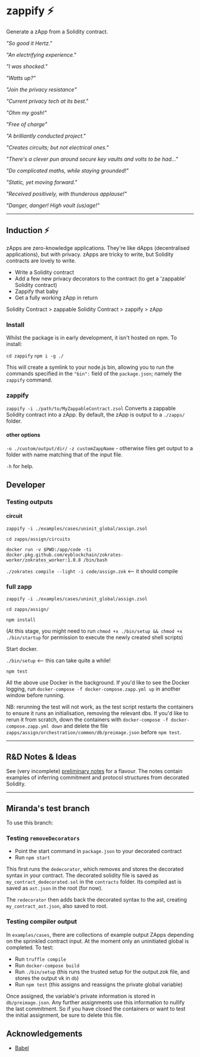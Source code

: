 # zappify :zap:

Generate a zApp from a Solidity contract.

_"So good it Hertz."_

_"An electrifying experience."_

_"I was shocked."_

_"Watts up?"_

_"Join the privacy resistance"_

_"Current privacy tech at its best."_

_"Ohm my gosh!"_

_"Free of charge"_

_"A brilliantly conducted project."_

_"Creates circuits; but not electrical ones."_

_"There's a clever pun around secure key vaults and volts to be had..."_

_"Do complicated maths, while staying grounded!"_

_"Static, yet moving forward."_

_"Received positively, with thunderous applause!"_

_"Danger, danger! High vault (us)age!"_

---

## Induction :zap:

zApps are zero-knowledge applications. They're like dApps (decentralised applications), but with privacy. zApps are tricky to write, but Solidity contracts are lovely to write.

- Write a Solidity contract
- Add a few new privacy decorators to the contract (to get a 'zappable' Solidity contract)
- Zappify that baby
- Get a fully working zApp in return

Solidity Contract > zappable Solidity Contract > zappify > zApp

### Install

Whilst the package is in early development, it isn't hosted on npm. To install:

`cd zappify`
`npm i -g ./`

This will create a symlink to your node.js bin, allowing you to run the commands specified in the `"bin":` field of the `package.json`; namely the `zappify` command.


### zappify

`zappify -i ./path/to/MyZappableContract.zsol`
Converts a zappable Solidity contract into a zApp. By default, the zApp is output to a `./zapps/` folder.

#### other options

`-o ./custom/output/dir/`
`-z customZappName` - otherwise files get output to a folder with name matching that of the input file.

`-h` for help.

## Developer

### Testing outputs

#### circuit

`zappify -i ./examples/cases/uninit_global/assign.zsol`

`cd zapps/assign/circuits`

`docker run -v $PWD:/app/code -ti docker.pkg.github.com/eyblockchain/zokrates-worker/zokrates_worker:1.0.8 /bin/bash`

`./zokrates compile --light -i code/assign.zok` <-- it should compile

### full zapp

`zappify -i ./examples/cases/uninit_global/assign.zsol`

`cd zapps/assign/`

`npm install`

(At this stage, you might need to run `chmod +x ./bin/setup && chmod +x ./bin/startup` for permission to execute the newly created shell scripts)

Start docker.

`./bin/setup` <-- this can take quite a while!

`npm test`

All the above use Docker in the background. If you'd like to see the Docker logging, run `docker-compose -f docker-compose.zapp.yml up` in another window before running.

NB: rerunning the test will not work, as the test script restarts the containers to ensure it runs an initialisation, removing the relevant dbs. If you'd like to rerun it from scratch, down the containers with `docker-compose -f docker-compose.zapp.yml down` and delete the file `zapps/assign/orchestration/common/db/preimage.json` before `npm test`.

---

## R&D Notes & Ideas

See (very incomplete) [preliminary notes](./doc/sprinkles-prelim-notes.md) for a flavour. The notes contain examples of inferring commitment and protocol structures from decorated Solidity.

---

## Miranda's test branch

To use this branch:

### Testing `removeDecorators`

-   Point the start command in `package.json` to your decorated contract
-   Run `npm start`

This first runs the `dedecorator`, which removes and stores the decorated syntax in your contract. The decorated solidity file is saved as `my_contract_dedecorated.sol` in the `contracts` folder. Its compiled ast is saved as `ast.json` in the root (for now).

The `redecorator` then adds back the decorated syntax to the ast, creating `my_contract_ast.json`, also saved to root.

### Testing compiler output


In `examples/cases`, there are collections of example output ZApps depending on the sprinkled contract input. At the moment only an uninitiated global is completed. To test:

- Run `truffle compile`
- Run `docker-compose build`
-   Run `./bin/setup` (this runs the trusted setup for the output.zok file, and stores the output vk in `db`)
-   Run `npm test` (this assigns and reassigns the private global variable)

Once assigned, the variable's private information is stored in `db/preimage.json`. Any further assignments use this information to nullify the last commitment. So if you have closed the containers or want to test the initial assignment, be sure to delete this file.


## Acknowledgements

- [Babel](https://babeljs.io)

